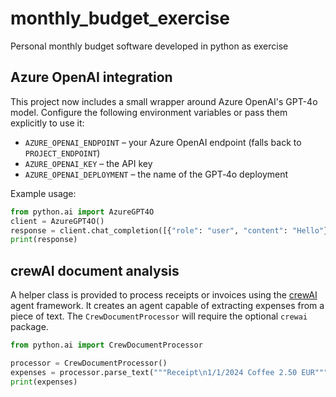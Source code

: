 # monthly_budget_exercise
Personal monthly budget software developed in python as exercise

## Azure OpenAI integration

This project now includes a small wrapper around Azure OpenAI's GPT-4o model. Configure the following environment variables or pass them explicitly to use it:

- `AZURE_OPENAI_ENDPOINT` – your Azure OpenAI endpoint (falls back to `PROJECT_ENDPOINT`)
- `AZURE_OPENAI_KEY` – the API key
- `AZURE_OPENAI_DEPLOYMENT` – the name of the GPT‑4o deployment

Example usage:

```python
from python.ai import AzureGPT4O
client = AzureGPT4O()
response = client.chat_completion([{"role": "user", "content": "Hello"}])
print(response)
```

## crewAI document analysis

A helper class is provided to process receipts or invoices using the
[crewAI](https://github.com/joaomdmoura/crewai) agent framework. It creates
an agent capable of extracting expenses from a piece of text.
The `CrewDocumentProcessor` will require the optional `crewai` package.

```python
from python.ai import CrewDocumentProcessor

processor = CrewDocumentProcessor()
expenses = processor.parse_text("""Receipt\n1/1/2024 Coffee 2.50 EUR""")
print(expenses)
```

